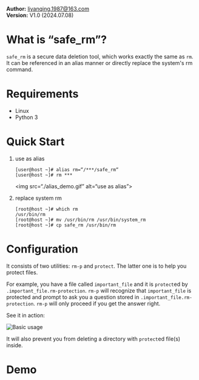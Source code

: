 **Author:** liyanqing.1987@163.com    
**Version:** V1.0 (2024.07.08)    
    
# What is “safe_rm”?
 
 `safe_rm` is a secure data deletion tool, which works exactly the same as `rm`. It can be referenced in an alias manner or directly replace the system's rm command.

# Requirements

- Linux
- Python 3

# Quick Start

1.  use as alias    

     `[user@host ~]# alias rm=“/***/safe_rm“`    
     `[user@host ~]# rm ***`    
     
     <img src=“./alias_demo.gif” alt=“use as alias”>

2.  replace system rm    

     `[root@host ~]# which rm`    
     `/usr/bin/rm`    
     `[root@host ~]# mv /usr/bin/rm /usr/bin/system_rm`    
     `[root@host ~]# cp safe_rm /usr/bin/rm`    


# Configuration

 It consists of two utilities: `rm-p` and `protect`. The latter one is to help you protect files.

 For example, you have a file called `important_file` and it is `protect`ed by `.important_file.rm-protection`. `rm-p` will recognize that `important_file` is protected and prompt to ask you a question stored in `.important_file.rm-protection`. `rm-p` will only proceed if you get the answer right.

 See it in action:

 ![Basic usage](https://ooo.0o0.ooo/2017/02/03/58943760b76ed.gif)

 It will also prevent you from deleting a directory with `protect`ed file(s) inside.

# Demo